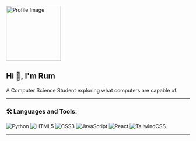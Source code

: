 <img src="https://media.discordapp.net/attachments/1216812450259927151/1361840614739808516/D4754472-74A8-40F7-BD7E-120338C5656F.png?ex=68003868&is=67fee6e8&hm=c89340e3a8cbc59bc7d440dfe07083affb77b739f22bad4fd663ba9b0dc0c1d5&=&format=webp&quality=lossless&width=1018&height=1120" alt="Profile Image" width="150" height="150" style="margin-right: 20px;"/>

## Hi 👋, I'm Rum  
A Computer Science Student exploring what computers are capable of.

---

### 🛠️ Languages and Tools:
<div>
  <img src="https://img.shields.io/badge/Python-3776AB?style=for-the-badge&logo=python&logoColor=white" alt="Python"/>
  <img src="https://img.shields.io/badge/HTML5-E34F26?style=for-the-badge&logo=html5&logoColor=white" alt="HTML5"/>
  <img src="https://img.shields.io/badge/CSS3-1572B6?style=for-the-badge&logo=css3&logoColor=white" alt="CSS3"/>
  <img src="https://img.shields.io/badge/JavaScript-F7DF1E?style=for-the-badge&logo=javascript&logoColor=black" alt="JavaScript"/>
  <img src="https://img.shields.io/badge/React-61DAFB?style=for-the-badge&logo=react&logoColor=black" alt="React"/>
  <img src="https://img.shields.io/badge/TailwindCSS-06B6D4?style=for-the-badge&logo=tailwindcss&logoColor=white" alt="TailwindCSS"/>
</div>

---



